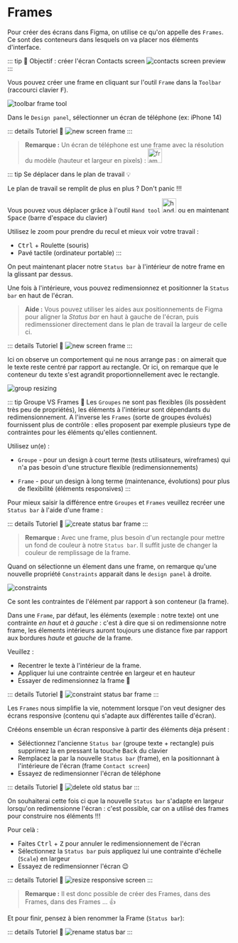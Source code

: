 # Frames

Pour créer des écrans dans Figma, on utilise ce qu'on appelle des `Frames`. Ce sont des conteneurs dans lesquels on va placer nos éléments d'interface.

::: tip 🎯 Objectif : créer l'écran Contacts screen
![contacts screen preview](../../../assets/img/figma/theory/ui-components/frames/contacts-screen-preview.png)
:::

Vous pouvez créer une frame en cliquant sur l'outil `Frame` dans la `Toolbar` (raccourci clavier <kbd>F</kbd>).

![toolbar frame tool](../../../assets/img/figma/theory/ui-components/frames/toolbar_frame_tools.png)

Dans le `Design panel`, sélectionner un écran de téléphone (ex: iPhone 14)

::: details Tutoriel 🎥
![new screen frame](../../../assets/img/figma/theory/ui-components/frames/new-screen-frame.gif)
:::

> **Remarque :** Un écran de téléphone est une frame avec la résolution du modèle (hauteur et largeur en pixels) : <img height="32px" alt="frame resolution" src="../../../assets/img/figma/theory/ui-components/frames/frame-resolution.png">

::: tip Se déplacer dans le plan de travail 💡

Le plan de travail se remplit de plus en plus ? Don't panic !!!

Vous pouvez vous déplacer grâce à l'outil `Hand tool` <img height="32px" alt="hand tool" src="../../../assets/img/figma/theory/ui-components/frames/hand-tool-icon.png"> ou en maintenant <kbd>Space</kbd> (barre d'espace du clavier)

Utilisez le zoom pour prendre du recul et mieux voir votre travail :
- <kbd>Ctrl</kbd> + Roulette (souris)
- Pavé tactile (ordinateur portable)
:::

On peut maintenant placer notre `Status bar` à l'intérieur de notre frame en la glissant par dessus.

Une fois à l'intérieure, vous pouvez redimensionnez et positionner la `Status bar` en haut de l'écran.

> **Aide :** Vous pouvez utiliser les aides aux positionnements de Figma pour aligner la _Status bar_ en haut à gauche de l'écran, puis redimenssioner directement dans le plan de travail la largeur de celle ci.

::: details Tutoriel 🎥
![new screen frame](../../../assets/img/figma/theory/ui-components/frames/drag-into-frame.gif)
:::

Ici on observe un comportement qui ne nous arrange pas : on aimerait que le texte reste centré par rapport au rectangle. Or ici, on remarque que le conteneur du texte s'est agrandit proportionnellement avec le rectangle.

![group resizing](../../../assets/img/figma/theory/ui-components/frames/groupe-resizing.png)

::: tip Groupe VS Frames 🤔
Les `Groupes` ne sont pas flexibles (ils possèdent très peu de propriétés), les éléments à l'intérieur sont dépendants du redimensionnement. A l'inverse les `Frames` (sorte de groupes évolués) fournissent plus de contrôle : elles proposent par exemple plusieurs type de contraintes pour les éléments qu'elles contiennent.

Utilisez un(e) :
- `Groupe` - pour un design à court terme (tests utilisateurs, wireframes) qui n'a pas besoin d'une structure flexible (redimensionnements)

- `Frame` - pour un design à long terme (maintenance, évolutions) pour plus de flexibilité (éléments responsives)
:::

Pour mieux saisir la différence entre `Groupes` et `Frames` veuillez recréer une `Status bar` à l'aide d'une frame :

::: details Tutoriel 🎥
![create status bar frame](../../../assets/img/figma/theory/ui-components/frames/create-status-bar-frame.gif)
:::

> **Remarque :** Avec une frame, plus besoin d'un rectangle pour mettre un fond de couleur à notre `Status bar`. Il suffit juste de changer la couleur de remplissage de la frame.

Quand on sélectionne un élement dans une frame, on remarque qu'une nouvelle propriété `Constraints` apparait dans le `design panel` à droite.

![constraints](../../../assets/img/figma/theory/ui-components/frames/constraints.png)

Ce sont les contraintes de l'élément par rapport à son conteneur (la frame). 

Dans une `Frame`, par défaut, les éléments (exemple : notre texte) ont une contrainte _en haut_ et _à gauche_ : c'est à dire que si on redimensionne notre frame, les élements intérieurs auront toujours une distance fixe par rapport aux bordures _haute_ et _gauche_ de la frame.

Veuillez :
- Recentrer le texte à l'intérieur de la frame.
- Appliquer lui une contrainte centrée en largeur et en hauteur
- Essayer de redimensionnez la frame 🙂

::: details Tutoriel 🎥
![constraint status bar frame](../../../assets/img/figma/theory/ui-components/frames/constraint-status-bar-frame.gif)
:::

Les `Frames` nous simplifie la vie, notemment lorsque l'on veut designer des écrans responsive (contenu qui s'adapte aux différentes taille d'écran).

Crééons ensemble un écran responsive à partir des éléments dèja présent : 
- Séléctionnez l'ancienne `Status bar` (groupe texte + rectangle) puis supprimez la en pressant la touche <kbd>Back</kbd> du clavier
- Remplacez la par la nouvelle `Status bar` (frame), en la positionnant à l'intérieure de l'écran (frame `Contact screen`)
- Essayez de redimensionner l'écran de téléphone 

::: details Tutoriel 🎥
![delete old status bar](../../../assets/img/figma/theory/ui-components/frames/delete-old-status-bar.gif)
:::

On souhaiterai cette fois ci que la nouvelle `Status bar` s'adapte en largeur lorsqu'on redimensionne l'écran : c'est possible, car on a utilisé des frames pour construire nos éléments !!!

Pour celà :
- Faites <kbd>Ctrl</kbd> + <kbd>Z</kbd> pour annuler le redimensionnement de l'écran
- Sélectionnez la `Status bar` puis appliquez lui une contrainte d'échelle (`Scale`) en largeur
- Essayez de redimensionner l'écran 😉

::: details Tutoriel 🎥
![resize responsive screen](../../../assets/img/figma/theory/ui-components/frames/resize-responsive-screen.gif)
:::

> **Remarque :** Il est donc possible de créer des Frames, dans des Frames, dans des Frames ... 👍

Et pour finir, pensez à bien renommer la Frame (`Status bar`):

::: details Tutoriel 🎥
![rename status bar](../../../assets/img/figma/theory/ui-components/frames/rename-status-bar.gif)
:::